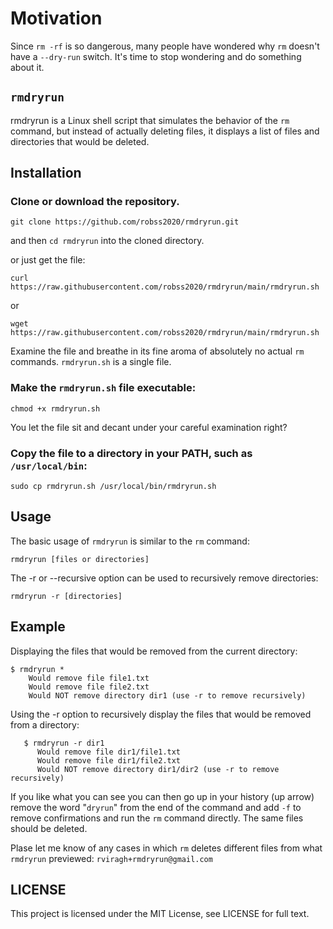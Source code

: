 # Motivation

Since `rm -rf` is so dangerous, many people have wondered why `rm` doesn't have a `--dry-run` switch.  It's time to stop wondering and do something about it.

## `rmdryrun`

rmdryrun is a Linux shell script that simulates the behavior of the `rm` command, but instead of actually deleting files, it displays a list of files and directories that would be deleted.

## Installation

### Clone or download the repository.

```
git clone https://github.com/robss2020/rmdryrun.git
```

and then `cd rmdryrun` into the cloned directory.

or just get the file:


```
curl https://raw.githubusercontent.com/robss2020/rmdryrun/main/rmdryrun.sh
```

or

```
wget https://raw.githubusercontent.com/robss2020/rmdryrun/main/rmdryrun.sh
```

Examine the file and breathe in its fine aroma of absolutely no actual `rm` commands.  `rmdryrun.sh` is a single file.

### Make the `rmdryrun.sh` file executable:

```
chmod +x rmdryrun.sh
```

You let the file sit and decant under your careful examination right?

### Copy the file to a directory in your PATH, such as `/usr/local/bin`:

```
sudo cp rmdryrun.sh /usr/local/bin/rmdryrun.sh
```


## Usage

The basic usage of `rmdryrun` is similar to the `rm` command:

```
rmdryrun [files or directories]
```

The -r or --recursive option can be used to recursively remove directories:

```
rmdryrun -r [directories]
```

## Example

Displaying the files that would be removed from the current directory:

```
$ rmdryrun *
	Would remove file file1.txt
	Would remove file file2.txt
	Would NOT remove directory dir1 (use -r to remove recursively)
```

Using the -r option to recursively display the files that would be removed from a directory:

```
   $ rmdryrun -r dir1
	  Would remove file dir1/file1.txt
	  Would remove file dir1/file2.txt
	  Would NOT remove directory dir1/dir2 (use -r to remove recursively)
```

If you like what you can see you can then go up in your history (up arrow) remove the word "`dryrun`" from the end of the command and add `-f` to remove confirmations and run the `rm` command directly. The same files should be deleted.

Plase let me know of any cases in which `rm` deletes different files from what `rmdryrun` previewed: `rviragh+rmdryrun@gmail.com`

## LICENSE

This project is licensed under the MIT License, see LICENSE for full text.